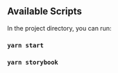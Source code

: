 ## Available Scripts

In the project directory, you can run:

### `yarn start`

### `yarn storybook`
